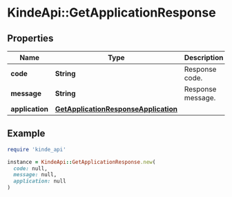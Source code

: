 # KindeApi::GetApplicationResponse

## Properties

| Name | Type | Description | Notes |
| ---- | ---- | ----------- | ----- |
| **code** | **String** | Response code. | [optional] |
| **message** | **String** | Response message. | [optional] |
| **application** | [**GetApplicationResponseApplication**](GetApplicationResponseApplication.md) |  | [optional] |

## Example

```ruby
require 'kinde_api'

instance = KindeApi::GetApplicationResponse.new(
  code: null,
  message: null,
  application: null
)
```


